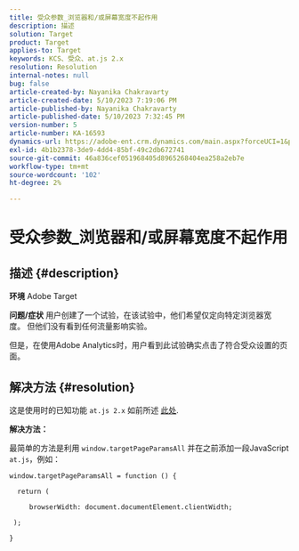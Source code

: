 ```yaml
---
title: 受众参数_浏览器和/或屏幕宽度不起作用
description: 描述
solution: Target
product: Target
applies-to: Target
keywords: KCS、受众、at.js 2.x
resolution: Resolution
internal-notes: null
bug: false
article-created-by: Nayanika Chakravarty
article-created-date: 5/10/2023 7:19:06 PM
article-published-by: Nayanika Chakravarty
article-published-date: 5/10/2023 7:32:45 PM
version-number: 5
article-number: KA-16593
dynamics-url: https://adobe-ent.crm.dynamics.com/main.aspx?forceUCI=1&pagetype=entityrecord&etn=knowledgearticle&id=33aea286-67ef-ed11-8849-6045bd006239
exl-id: 4b1b2378-3de9-4dd4-85bf-49c2db672741
source-git-commit: 46a836cef051968405d8965268404ea258a2eb7e
workflow-type: tm+mt
source-wordcount: '102'
ht-degree: 2%

---
```


# 受众参数_浏览器和/或屏幕宽度不起作用

## 描述 {#description}

<b>环境</b>
Adobe Target


<b>问题/症状</b>
用户创建了一个试验，在该试验中，他们希望仅定向特定浏览器宽度。 但他们没有看到任何流量影响实验。

但是，在使用Adobe Analytics时，用户看到此试验确实点击了符合受众设置的页面。


## 解决方法 {#resolution}


这是使用时的已知功能 `at.js 2.x` 如前所述 [此处](https://experienceleague.adobe.com/docs/target-dev/developer/client-side/at-js-implementation/upgrading-from-atjs-1x-to-atjs-20.html).

<b>解决方法：</b>

最简单的方法是利用 `window.targetPageParamsAll` 并在之前添加一段JavaScript `at.js`，例如：


```
window.targetPageParamsAll = function () {

  return (

     browserWidth: document.documentElement.clientWidth;

 );

}
```

